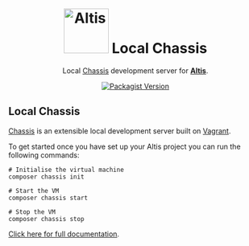 <h1 align="center"><img src="https://make.hmn.md/altis/Altis-logo.svg" width="89" alt="Altis" /> Local Chassis</h1>

<p align="center">Local <a href="https://github.com/Chassis/Chassis">Chassis</a> development server for <strong><a href="https://altis-dxp.com/">Altis</a></strong>.</p>

<p align="center"><a href="https://packagist.org/packages/altis/local-chassis"><img alt="Packagist Version" src="https://img.shields.io/packagist/v/altis/local-chassis.svg"></a></p>

## Local Chassis

[Chassis](https://github.com/Chassis/Chassis) is an extensible local development server built on [Vagrant](https://www.vagrantup.com/). 

To get started once you have set up your Altis project you can run the following commands:

```
# Initialise the virtual machine 
composer chassis init

# Start the VM
composer chassis start

# Stop the VM
composer chassis stop
```

[Click here for full documentation](./docs).
